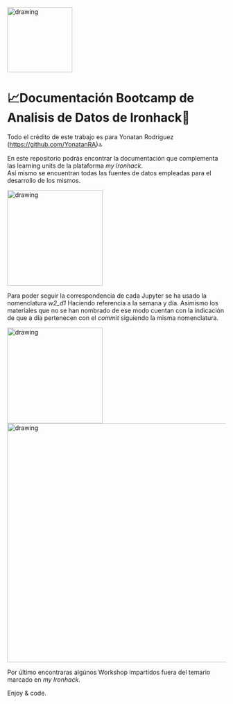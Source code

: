 <img src="https://coursereport-s3-production.global.ssl.fastly.net/uploads/school/logo/84/original/logo-ironhack-blue.png" alt="drawing" width="150"/>

# 📈Documentación Bootcamp de Analisis de Datos de Ironhack🚀

Todo el crédito de este trabajo es para Yonatan Rodriguez (https://github.com/YonatanRA)🔝

En este repositorio podrás encontrar la documentación que complementa las learning units de la plataforma _my Ironhack_.  
Así mismo se encuentran todas las fuentes de datos empleadas para el desarrollo de los mismos.  
  
<img src="https://i.imgur.com/pt38kWl.png" alt="drawing" width="220"/>
  
Para poder seguir la correspondencia de cada Jupyter se ha usado la nomenclatura *w2_d1* Haciendo referencia a la semana y día. Asimismo los materiales que no se han nombrado de ese modo cuentan con la indicación de que a día pertenecen con el _commit_ siguiendo la misma nomenclatura.  


<img src="https://i.imgur.com/aZWPLio.png" alt="drawing" width="220"/>
<img src="https://i.imgur.com/s4TECqO.png" alt="drawing" width="550"/>

Por último encontraras algúnos Workshop impartidos fuera del temario marcado en _my Ironhack_.  

Enjoy & code.
